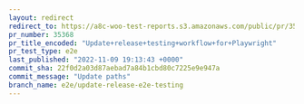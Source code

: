 ```yaml
---
layout: redirect
redirect_to: https://a8c-woo-test-reports.s3.amazonaws.com/public/pr/35368/e2e/index.html
pr_number: 35368
pr_title_encoded: "Update+release+testing+workflow+for+Playwright"
pr_test_type: e2e
last_published: "2022-11-09 19:13:43 +0000"
commit_sha: 22f0d2a03d87aebad7a84b1cbd80c7225e9e947a
commit_message: "Update paths"
branch_name: e2e/update-release-e2e-testing
---
```

